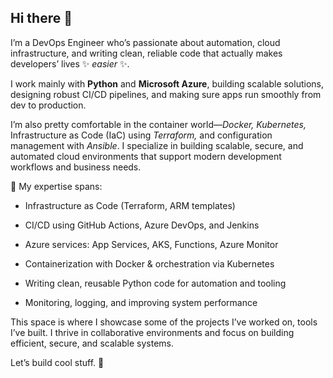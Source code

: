 ## Hi there 👋

I’m a DevOps Engineer who’s passionate about automation, cloud infrastructure, and writing clean, 
reliable code that actually makes developers’ lives ✨ _easier_ ✨.

I work mainly with **Python** and **Microsoft Azure**, building scalable solutions, designing robust CI/CD pipelines, 
and making sure apps run smoothly from dev to production. 

I’m also pretty comfortable in the container world—*Docker, Kubernetes,* Infrastructure as Code (IaC) using *Terraform,* 
and configuration management with *Ansible*. I specialize in building scalable, secure, and automated cloud environments 
that support modern development workflows and business needs.

🔧 My expertise spans:

- Infrastructure as Code (Terraform, ARM templates)

- CI/CD using GitHub Actions, Azure DevOps, and Jenkins

- Azure services: App Services, AKS, Functions, Azure Monitor

- Containerization with Docker & orchestration via Kubernetes

- Writing clean, reusable Python code for automation and tooling

- Monitoring, logging, and improving system performance
    
This space is where I showcase some of the projects I’ve worked on, tools I’ve built. I thrive in collaborative environments and focus on building efficient, secure, and scalable systems. 

Let’s build cool stuff. 🚀

<!--
**TallaMbunwe/TallaMbunwe** is a ✨ _special_ ✨ repository because its `README.md` (this file) appears on your GitHub profile.

Here are some ideas to get you started:

- 🔭 I’m currently working on ...
- 🌱 I’m currently learning ...
- 👯 I’m looking to collaborate on ...
- 🤔 I’m looking for help with ...
- 💬 Ask me about ...
- 📫 How to reach me: ...
- 😄 Pronouns: ...
- ⚡ Fun fact: ...
-->
